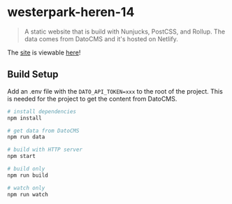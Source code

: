 # westerpark-heren-14
> A static website that is build with Nunjucks, PostCSS, and Rollup. The data comes from DatoCMS and it's hosted on Netlify.

The [site](westerpark-heren-14.netlify.com) is viewable [here](westerpark-heren-14.netlify.com)!

## Build Setup
Add an .env file with the `DATO_API_TOKEN=xxx` to the root of the project. This is needed for the project to get the content from DatoCMS.

``` bash
# install dependencies
npm install

# get data from DatoCMS
npm run data

# build with HTTP server
npm start

# build only
npm run build

# watch only
npm run watch
```
